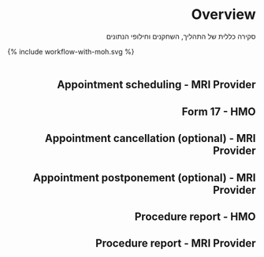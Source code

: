 <div dir="rtl" markdown="1">

# Overview

סקירה כללית של התהליך, השחקנים וחילופי הנתונים

<div dir="ltr">{% include workflow-with-moh.svg %}</div>
<br clear="all"/>

## Appointment scheduling - MRI Provider
<!-- After an appointment has been scheduled, the MRI Provider shall send patient demographic and appointment details to the MoH. -->


## Form 17 - HMO

## Appointment cancellation (optional) - MRI Provider

## Appointment postponement (optional) - MRI Provider

## Procedure report - HMO

## Procedure report - MRI Provider

</div>
